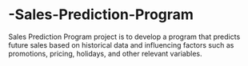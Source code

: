 # -Sales-Prediction-Program
 Sales Prediction Program project is to develop a program that predicts future sales based on historical data and influencing factors such as promotions, pricing, holidays, and other relevant variables. 
